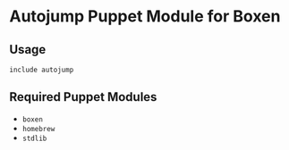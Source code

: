 # Autojump Puppet Module for Boxen

## Usage

```puppet
include autojump
```

## Required Puppet Modules

* `boxen`
* `homebrew`
* `stdlib`

